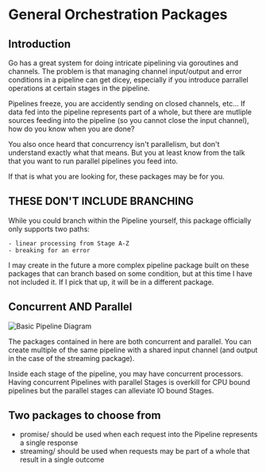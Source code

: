 # General Orchestration Packages

## Introduction

Go has a great system for doing intricate pipelining via goroutines and channels.  The problem is that managing channel input/output and error conditions in a pipeline can get dicey, especially if you introduce parrallel operations at certain stages in the pipeline.

Pipelines freeze, you are accidently sending on closed channels, etc... If data fed into the pipeline represents part of a whole, but there are mutliple sources feeding into the pipeline (so you cannot close the input channel), how do you know when you are done?

You also once heard that concurrency isn't parallelism, but don't understand exactly what that means. But you at least know from the talk that you want to run parallel pipelines you feed into.

If that is what you are looking for, these packages may be for you.

## THESE DON'T INCLUDE BRANCHING

While you could branch within the Pipeline yourself, this package officially only supports two paths:

	- linear processing from Stage A-Z
	- breaking for an error

I may create in the future a more complex pipeline package built on these packages that can branch based on some condition, but at this time I have not included it. If I pick that up, it will be in a different package.

## Concurrent AND Parallel

![Basic Pipeline Diagram](pipeline.png)

The packages contained in here are both concurrent and parallel.  You can create multiple of the same pipeline with a shared input channel (and output in the case of the streaming package).

Inside each stage of the pipeline, you may have concurrent processors. Having concurrent Pipelines with parallel Stages is overkill for CPU bound pipelines but the parallel stages can alleviate IO bound Stages. 

## Two packages to choose from

- promise/ should be used when each request into the Pipeline represents a single response
- streaming/ should be used when requests may be part of a whole that result in a single outcome
